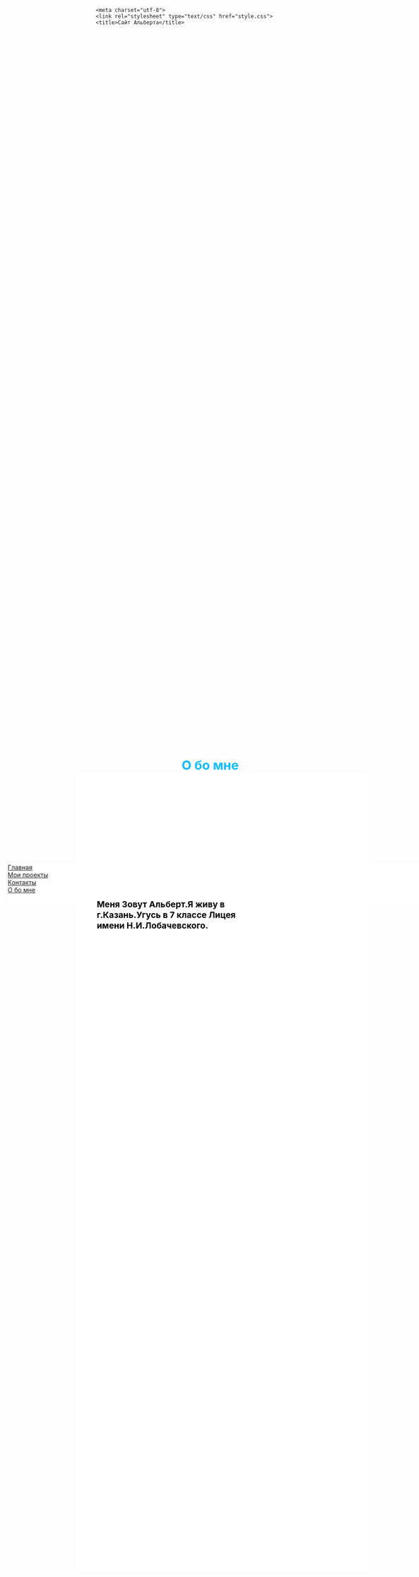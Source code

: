 <html>
<head>

	<meta charset="utf-8">
	<link rel="stylesheet" type="text/css" href="style.css">
	<title>Сайт Альберта</title>

	
	

</head>
<div style="
position: absolute;
top: 50vh;
left:3vw;
background: #ffffff;
width: 32vh;
height:10vw;
"> 


 <ul class="menu-3"  
style="
     margin: 0;
     padding: 0;
     background-color: #fff;
     height: auto;
     list-style-type: none;
" 
 >

   <li><a href="#" onclick="document.getElementById('lol').style.display='block';
document.getElementById('kek').style.display='none'
document.getElementById('z1').style.display='none'
document.getElementById('z2').style.display='none'
   ">Главная</a></li>
   <li><a href="#" onclick="document.getElementById('kek').style.display='block';
document.getElementById('lol').style.display='none'
document.getElementById('z1').style.display='none'
document.getElementById('z2').style.display='none'
   ">Мои проекты</a></li>
   <li><a href="#" onclick="document.getElementById('z1').style.display='block';
document.getElementById('lol').style.display='none'
document.getElementById('kek').style.display='none'
document.getElementById('z2').style.display='none'
   ">Контакты</a></li>
   <li><a href="#" onclick="document.getElementById('z2').style.display='block';
document.getElementById('kek').style.display='none'
document.getElementById('z1').style.display='none'
document.getElementById('lol').style.display='none'
   ">О бо мне</a></li>


<div style="
position: absolute;
top: -5vh;
left:16vw;
width:70vw;
height:45vh;
background-color: #fff;
">
<h2 id="lol" style="color: rgb(138, 200, 255); position: absolute; left: 25vw; top: 2vh; display: none;"> Главная<p style="
position: absolute;
top: 10vh;
left:-20vw;
color: #000;
font-size: 2vw;

">Вам Нужен сайт?Вы обратились по адресу.<br>Закажите сайт у меня вам потребуется:

<ul class="z3" style="
color: #000;
position: absolute;
top: 23vh;
left:-26vw;

">
  <ol>Логотип</ol>
  <ol>Примерно нарисованный сайт</ol>
<ol>Деньги</ol>


</ul><p style="
color: #000;
position: absolute;
top:24vh; 
left:-26vw;
">
<br>Цена_зависит_от_сложности_создания_сайта.
<br>Одностраничник_sили_Многостраничник</p> 
</p> </h2>


<h2 id="kek" style="position: absolute; top: -2vh; left: 25vw; color: rgb(20, 189, 255); display: none;">Мои проекты
  <p style="
position: absolute;
top: 3vh;
left:-20vw;
color: #000;
font-size: 2vw;
">Пока нет</p></h2>

<h2 id="z1" style="position: absolute; top: -2vh; left: 25vw; color: rgb(20, 189, 255); display: none;">Контакты<p style="
position: absolute;
top: 3vh;
left:-20vw;
  color:#000;
  font-size: 2vw;
" 
	>Мой Вк <a href="https://vk.com/id215127522" style="
color: #000;
">Bk</a></p></h2>
<h2 id="z2" style="position: absolute; top: -2vh; left: 25vw; color: rgb(20, 189, 255); display: block;font-size: 3vw;">О бо мне<p style="
position: absolute;
top: 7.5vh;
left:-20vw;
  color:#000;
  font-size: 2vw;
">Меня Зовут Альберт.Я живу в г.Казань.Угусь в 7 классе Лицея имени Н.И.Лобачевского.</p></h2>


